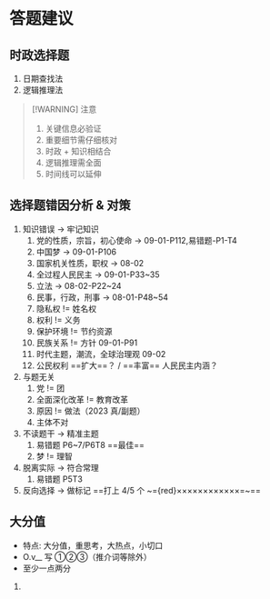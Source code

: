 # 答题建议
## 时政选择题

1. 日期查找法
2. 逻辑推理法

> [!WARNING] 注意
> 1. 关键信息必验证
> 2. 重要细节需仔细核对
> 3. 时政 + 知识相结合
> 4. 逻辑推理需全面
> 5. 时间线可以延伸

## 选择题错因分析 & 对策

1. 知识错误 -> 牢记知识
	1. 党的性质，宗旨，初心使命 -> 09-01-P112,易错题-P1-T4
	2. 中国梦 -> 09-01-P106
	3. 国家机关性质，职权 -> 08-02
	4. 全过程人民民主 -> 09-01-P33~35
	5. 立法 -> 08-02-P22~24
	6. 民事，行政，刑事 -> 08-01-P48~54
	7. 隐私权 != 姓名权
	8. 权利 != 义务
	9. 保护环境 != 节约资源
	10. 民族关系 != 方针 09-01-P91
	11. 时代主题，潮流，全球治理观 09-02
	12. 公民权利 ==扩大==？ / ==丰富== 人民民主内涵？
2. 与题无关
	1. 党 != 团
	2. 全面深化改革 != 教育改革
	3. 原因 != 做法（2023 真/副题） 
	4. 主体不对
3. 不读题干 -> 精准主题
	1. 易错题 P6~7/P6T8 ==最佳==
	2. 梦 != 理智
4. 脱离实际 -> 符合常理
	1. 易错题 P5T3
5. 反向选择 -> 做标记 ==打上 4/5 个 ~={red}××××××××××××=~==

## 大分值

+ 特点: 大分值，重思考，大热点，小切口
+ O.v__ 写 ①②③（推介词等除外）
+ 至少一点两分

1. 